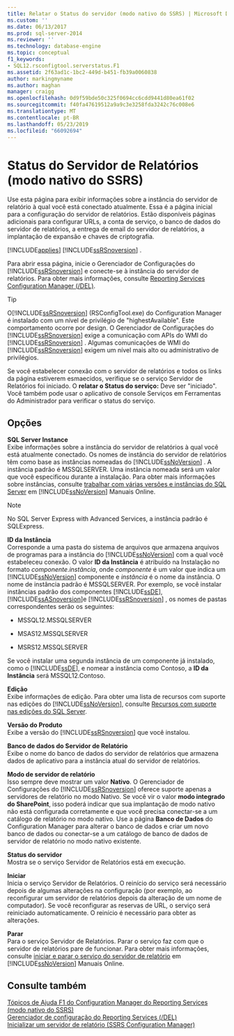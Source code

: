 ```yaml
---
title: Relatar o Status do servidor (modo nativo do SSRS) | Microsoft Docs
ms.custom: ''
ms.date: 06/13/2017
ms.prod: sql-server-2014
ms.reviewer: ''
ms.technology: database-engine
ms.topic: conceptual
f1_keywords:
- SQL12.rsconfigtool.serverstatus.F1
ms.assetid: 2f63ad1c-1bc2-449d-b451-fb39a0060838
author: markingmyname
ms.author: maghan
manager: craigg
ms.openlocfilehash: 0d9f59bde50c325f0694cc6cdd9441d80ea61f02
ms.sourcegitcommit: f40fa47619512a9a9c3e3258fda3242c76c008e6
ms.translationtype: MT
ms.contentlocale: pt-BR
ms.lasthandoff: 05/23/2019
ms.locfileid: "66092694"
---
```

# <a name="report-server-status-ssrs-native-mode"></a>Status do Servidor de Relatórios (modo nativo do SSRS)
  Use esta página para exibir informações sobre a instância do servidor de relatório à qual você está conectado atualmente. Essa é a página inicial para a configuração do servidor de relatórios. Estão disponíveis páginas adicionais para configurar URLs, a conta de serviço, o banco de dados do servidor de relatórios, a entrega de email do servidor de relatórios, a implantação de expansão e chaves de criptografia.  
  
 [!INCLUDE[applies](../../includes/applies-md.md)] [!INCLUDE[ssRSnoversion](../../includes/ssrsnoversion-md.md)] .  
  
 Para abrir essa página, inicie o Gerenciador de Configurações do [!INCLUDE[ssRSnoversion](../../includes/ssrsnoversion-md.md)] e conecte-se à instância do servidor de relatórios. Para obter mais informações, consulte [Reporting Services Configuration Manager &#40;/DEL&#41;](reporting-services-configuration-manager-native-mode.md).  
  
> [!TIP]  
>  O[!INCLUDE[ssRSnoversion](../../includes/ssrsnoversion-md.md)] (RSConfigTool.exe) do Configuration Manager é instalado com um nível de privilégio de "highestAvailable". Este comportamento ocorre por design. O Gerenciador de Configurações do [!INCLUDE[ssRSnoversion](../../includes/ssrsnoversion-md.md)] exige a comunicação com APIs do WMI do [!INCLUDE[ssRSnoversion](../../includes/ssrsnoversion-md.md)] . Algumas comunicações de WMI do [!INCLUDE[ssRSnoversion](../../includes/ssrsnoversion-md.md)] exigem um nível mais alto ou administrativo de privilégios.  
  
 Se você estabelecer conexão com o servidor de relatórios e todos os links da página estiverem esmaecidos, verifique se o serviço Servidor de Relatórios foi iniciado. O **relatar o Status do serviço:** Deve ser "iniciado". Você também pode usar o aplicativo de console Serviços em Ferramentas do Administrador para verificar o status do serviço.  
  
## <a name="options"></a>Opções  
 **SQL Server Instance**  
 Exibe informações sobre a instância do servidor de relatórios à qual você está atualmente conectado. Os nomes de instância do servidor de relatórios têm como base as instâncias nomeadas do [!INCLUDE[ssNoVersion](../../includes/ssnoversion-md.md)] . A instância padrão é MSSQLSERVER. Uma instância nomeada será um valor que você especificou durante a instalação. Para obter mais informações sobre instâncias, consulte [trabalhar com várias versões e instâncias do SQL Server](../../../2014/sql-server/install/work-with-multiple-versions-and-instances-of-sql-server.md) em [!INCLUDE[ssNoVersion](../../includes/ssnoversion-md.md)] Manuais Online.  
  
> [!NOTE]  
>  No SQL Server Express with Advanced Services, a instância padrão é SQLExpress.  
  
 **ID da Instância**  
 Corresponde a uma pasta do sistema de arquivos que armazena arquivos de programas para a instância do [!INCLUDE[ssNoVersion](../../includes/ssnoversion-md.md)] com a qual você estabeleceu conexão. O valor **ID da Instância** é atribuído na Instalação no formato *componente*.*instância*, onde *componente* é um valor que indica um [!INCLUDE[ssNoVersion](../../includes/ssnoversion-md.md)] componente e *instância* é o nome da instância. O nome de instância padrão é MSSQLSERVER. Por exemplo, se você instalar instâncias padrão dos componentes [!INCLUDE[ssDE](../../includes/ssde-md.md)], [!INCLUDE[ssASnoversion](../../includes/ssasnoversion-md.md)]e [!INCLUDE[ssRSnoversion](../../includes/ssrsnoversion-md.md)] , os nomes de pastas correspondentes serão os seguintes:  
  
-   MSSQL12.MSSQLSERVER  
  
-   MSAS12.MSSQLSERVER  
  
-   MSRS12.MSSQLSERVER  
  
 Se você instalar uma segunda instância de um componente já instalado, como o [!INCLUDE[ssDE](../../includes/ssde-md.md)], e nomear a instância como Contoso, a **ID da Instância** será MSSQL12.Contoso.  
  
 **Edição**  
 Exibe informações de edição. Para obter uma lista de recursos com suporte nas edições do [!INCLUDE[ssNoVersion](../../includes/ssnoversion-md.md)], consulte [Recursos com suporte nas edições do SQL Server](https://go.microsoft.com/fwlink/?linkid=232473).  
  
 **Versão do Produto**  
 Exibe a versão do [!INCLUDE[ssRSnoversion](../../includes/ssrsnoversion-md.md)] que você instalou.  
  
 **Banco de dados do Servidor de Relatório**  
 Exibe o nome do banco de dados do servidor de relatórios que armazena dados de aplicativo para a instância atual do servidor de relatórios.  
  
 **Modo de servidor de relatório**  
 Isso sempre deve mostrar um valor **Nativo**. O Gerenciador de Configurações do [!INCLUDE[ssRSnoversion](../../includes/ssrsnoversion-md.md)] oferece suporte apenas a servidores de relatório no modo Nativo. Se você vir o valor **modo integrado do SharePoint**, isso poderá indicar que sua implantação de modo nativo não está configurada corretamente e que você precisa conectar-se a um catálogo de relatório no modo nativo. Use a página **Banco de Dados** do Configuration Manager para alterar o banco de dados e criar um novo banco de dados ou conectar-se a um catálogo de banco de dados de servidor de relatório no modo nativo existente.  
  
 **Status do servidor**  
 Mostra se o serviço Servidor de Relatórios está em execução.  
  
 **Iniciar**  
 Inicia o serviço Servidor de Relatórios. O reinício do serviço será necessário depois de algumas alterações na configuração (por exemplo, ao reconfigurar um servidor de relatórios depois da alteração de um nome de computador). Se você reconfigurar as reservas de URL, o serviço será reiniciado automaticamente. O reinício é necessário para obter as alterações.  
  
 **Parar**  
 Para o serviço Servidor de Relatórios. Parar o serviço faz com que o servidor de relatórios pare de funcionar. Para obter mais informações, consulte [iniciar e parar o serviço do servidor de relatório](../../reporting-services/report-server/start-and-stop-the-report-server-service.md) em [!INCLUDE[ssNoVersion](../../includes/ssnoversion-md.md)] Manuais Online.  
  
## <a name="see-also"></a>Consulte também  
 [Tópicos de Ajuda F1 do Configuration Manager do Reporting Services &#40;modo nativo do SSRS&#41;](../../../2014/sql-server/install/reporting-services-configuration-manager-f1-help-topics-ssrs-native-mode.md)   
 [Gerenciador de configuração do Reporting Services &#40;/DEL&#41;](/sql/2014/sql-server/install/reporting-services-configuration-manager-native-mode)   
 [Inicializar um servidor de relatório &#40;SSRS Configuration Manager&#41;](../../reporting-services/install-windows/ssrs-encryption-keys-initialize-a-report-server.md)  
  
  
